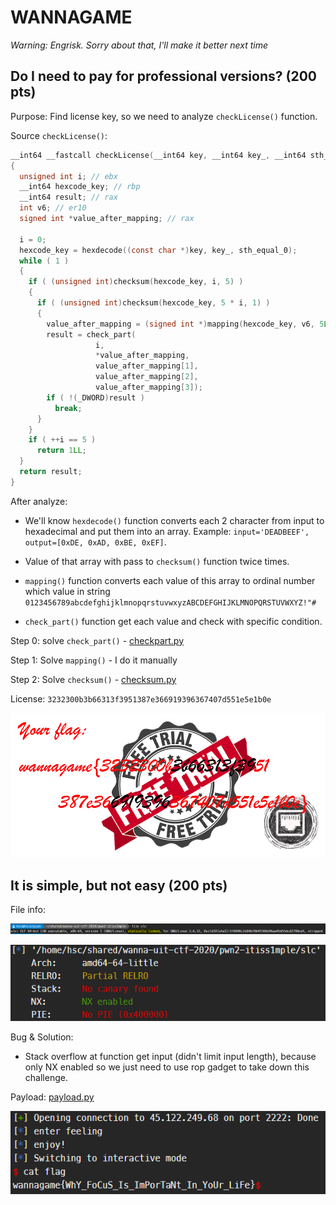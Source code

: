 # WANNAGAME

*Warning: Engrisk. Sorry about that, I'll make it better next time*

## Do I need to pay for professional versions? (200 pts)

Purpose: Find license key, so we need to analyze `checkLicense()` function.

Source `checkLicense()`:

```c
__int64 __fastcall checkLicense(__int64 key, __int64 key_, __int64 sth_equal_0)
{
  unsigned int i; // ebx
  __int64 hexcode_key; // rbp
  __int64 result; // rax
  int v6; // er10
  signed int *value_after_mapping; // rax

  i = 0;
  hexcode_key = hexdecode((const char *)key, key_, sth_equal_0);
  while ( 1 )
  {
    if ( (unsigned int)checksum(hexcode_key, i, 5) )
    {
      if ( (unsigned int)checksum(hexcode_key, 5 * i, 1) )
      {
        value_after_mapping = (signed int *)mapping(hexcode_key, v6, 5LL);
        result = check_part(
                   i,
                   *value_after_mapping,
                   value_after_mapping[1],
                   value_after_mapping[2],
                   value_after_mapping[3]);
        if ( !(_DWORD)result )
          break;
      }
    }
    if ( ++i == 5 )
      return 1LL;
  }
  return result;
}
```

After analyze:
+ We'll know `hexdecode()` function converts each 2 character from input to hexadecimal and put them into an array. Example: `input='DEADBEEF', output=[0xDE, 0xAD, 0xBE, 0xEF]`.

+ Value of that array with pass to `checksum()` function twice times.

+ `mapping()` function converts each value of this array to ordinal number which value in string `0123456789abcdefghijklmnopqrstuvwxyzABCDEFGHIJKLMNOPQRSTUVWXYZ!"#`

+ `check_part()` function get each value and check with specific condition.

Step 0: solve `check_part()` - [checkpart.py](/wannagame-uit/re3-doIneed/checkpart.py)

Step 1: Solve `mapping()` - I do it manually

Step 2: Solve `checksum()` - [checksum.py](/wannagame-uit/re3-doIneed/checksum.py)

License: `3232300b3b66313f3951387e366919396367407d551e5e1b0e`

![flag.png](/wannagame-uit/re3-doIneed/flag.png)

## It is simple, but not easy (200 pts)

File info:

![file](/wannagame-uit/pwn2-itiss1mple/file.png)

![checksec](/wannagame-uit/pwn2-itiss1mple/checksec.png)

Bug & Solution:

+ Stack overflow at function get input (didn't limit input length), because only NX enabled so we just need to use rop gadget to take down this challenge.

Payload: [payload.py](/wannagame-uit/pwn2-itiss1mple/payload.py)

![flag.png](/wannagame-uit/pwn2-itiss1mple/flag.png)
